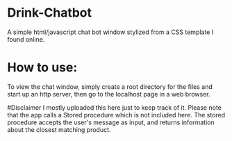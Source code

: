 # Drink-Chatbot
A simple html/javascript chat bot window stylized from a CSS template I found online.

# How to use:
To view the chat window, simply create a root directory for the files and start up an http server, then go to the localhost page in a web browser.

#Disclaimer
I mostly uploaded this here just to keep track of it. Please note that the app calls a Stored procedure which is not included here. The stored procedure accepts the user's message as input, and returns information about the closest matching product.
